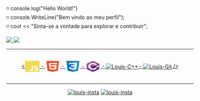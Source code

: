 ◽ console.log("Hello World!") <br>
◽ console.WriteLine("Bem vindo ao meu perfil"); <br>
◽ cout << "Sinta-se a vontade para explorar e contribuir"; <br>

<div>
  <a href="https://github.com/L0u1sGG">
  <img height="180em" src="https://github-readme-stats.vercel.app/api?username=L0u1sGG&show_icons=true&theme=tokyonight&include_all_commits=true&count_private=true"/>
  <img height="180em" src="https://github-readme-stats.vercel.app/api/top-langs/?username=L0u1sGG&layout=compact&langs_count=7&theme=tokyonight"/>
</div>
  
<hr>  
  <div style="display: inline_block" align="center"><br>
  <<img align="center" alt="Louis-Js" height="30" width="40" src="https://raw.githubusercontent.com/devicons/devicon/master/icons/javascript/javascript-plain.svg"> - 
  <img align="center" alt="Louis-HTML" height="30" width="40" src="https://raw.githubusercontent.com/devicons/devicon/master/icons/html5/html5-original.svg"> - 
  <img align="center" alt="Louis-CSS" height="30" width="40" src="https://raw.githubusercontent.com/devicons/devicon/master/icons/css3/css3-original.svg"> - 
  <img align="center" alt="Louis-Csharp" height="30" width="40" src="https://raw.githubusercontent.com/devicons/devicon/master/icons/csharp/csharp-original.svg"> - 
  <img align="center" alt="Louis-C++" height="30" width="40" src="https://cdn.jsdelivr.net/gh/devicons/devicon/icons/cplusplus/cplusplus-original.svg" /> - 
  <img align="center" alt="Louis-Git" height="30" width="40" src="https://cdn.jsdelivr.net/gh/devicons/devicon/icons/git/git-original.svg" /> />
</div><br>
  
  <hr>

<div align="center"> 
  <a href="https://www.instagram.com/hey_l0uis/"><img src="https://img.shields.io/badge/Instagram-E4405F?style=for-the-badge&logo=instagram&logoColor=white" alt="louis-insta"></a>
  <a href="https://twitter.com/wwwDotLOu1s?t=uMCh-hObye7y6fO3VsHijw&s=08"><img src="https://img.shields.io/badge/Twitter-1DA1F2?style=for-the-badge&logo=twitter&logoColor=white" alt="louis-insta"></a>
</div>
  
  
 
